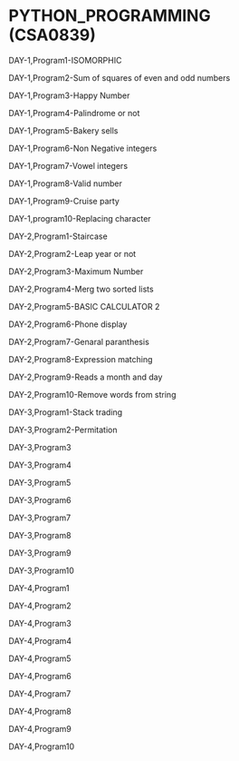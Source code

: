# PYTHON_PROGRAMMING (CSA0839)

DAY-1,Program1-ISOMORPHIC

DAY-1,Program2-Sum of squares of even and odd numbers

DAY-1,Program3-Happy Number

DAY-1,Program4-Palindrome or not

DAY-1,Program5-Bakery sells

DAY-1,Program6-Non Negative integers

DAY-1,Program7-Vowel integers

DAY-1,Program8-Valid number

DAY-1,Program9-Cruise party

DAY-1,program10-Replacing character

DAY-2,Program1-Staircase

DAY-2,Program2-Leap year or not

DAY-2,Program3-Maximum Number

DAY-2,Program4-Merg two sorted lists

DAY-2,Program5-BASIC CALCULATOR 2

DAY-2,Program6-Phone display

DAY-2,Program7-Genaral paranthesis

DAY-2,Program8-Expression matching

DAY-2,Program9-Reads a month and day

DAY-2,Program10-Remove words from string

DAY-3,Program1-Stack trading

DAY-3,Program2-Permitation

DAY-3,Program3

DAY-3,Program4

DAY-3,Program5

DAY-3,Program6

DAY-3,Program7

DAY-3,Program8

DAY-3,Program9

DAY-3,Program10

DAY-4,Program1

DAY-4,Program2

DAY-4,Program3

DAY-4,Program4

DAY-4,Program5

DAY-4,Program6

DAY-4,Program7

DAY-4,Program8

DAY-4,Program9

DAY-4,Program10
